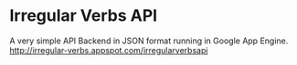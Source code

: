 # Irregular Verbs API
A very simple API Backend in JSON format running in Google App Engine. <http://irregular-verbs.appspot.com/irregularverbsapi> 